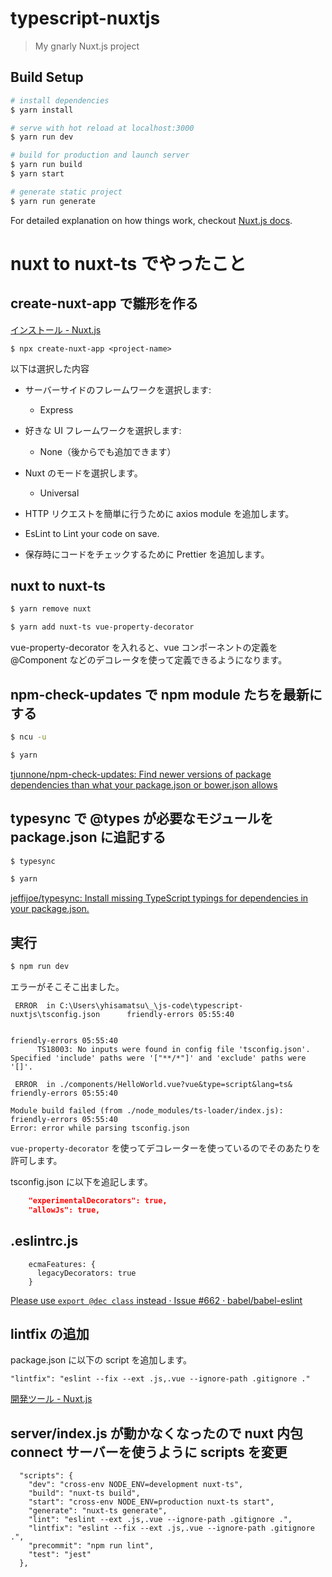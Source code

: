 # typescript-nuxtjs

> My gnarly Nuxt.js project

## Build Setup

``` bash
# install dependencies
$ yarn install

# serve with hot reload at localhost:3000
$ yarn run dev

# build for production and launch server
$ yarn run build
$ yarn start

# generate static project
$ yarn run generate
```

For detailed explanation on how things work, checkout [Nuxt.js docs](https://nuxtjs.org).


# nuxt to nuxt-ts でやったこと


## create-nuxt-app で雛形を作る

[インストール - Nuxt.js](https://ja.nuxtjs.org/guide/installation)

```
$ npx create-nuxt-app <project-name>
```

以下は選択した内容

* サーバーサイドのフレームワークを選択します:
  - Express

* 好きな UI フレームワークを選択します:
  - None（後からでも追加できます）

* Nuxt のモードを選択します。
  - Universal

* HTTP リクエストを簡単に行うために axios module を追加します。

* EsLint to Lint your code on save.

* 保存時にコードをチェックするために Prettier を追加します。


## nuxt to nuxt-ts

```bash
$ yarn remove nuxt
```

```bash
$ yarn add nuxt-ts vue-property-decorator
```

vue-property-decorator を入れると、vue コンポーネントの定義を @Component などのデコレータを使って定義できるようになります。


## npm-check-updates で npm module たちを最新にする

```bash
$ ncu -u
```

```bash
$ yarn
```

[tjunnone/npm-check-updates: Find newer versions of package dependencies than what your package.json or bower.json allows](https://github.com/tjunnone/npm-check-updates)


## typesync で @types が必要なモジュールを package.json に追記する

```bash
$ typesync
```

```bash
$ yarn
```

[jeffijoe/typesync: Install missing TypeScript typings for dependencies in your package.json.](https://github.com/jeffijoe/typesync)


## 実行

```bash
$ npm run dev
```

エラーがそこそこ出ました。

```
 ERROR  in C:\Users\yhisamatsu\_\js-code\typescript-nuxtjs\tsconfig.json      friendly-errors 05:55:40

                                                                   friendly-errors 05:55:40
      TS18003: No inputs were found in config file 'tsconfig.json'. Specified 'include' paths were '["**/*"]' and 'exclude' paths were '[]'.
```

```
 ERROR  in ./components/HelloWorld.vue?vue&type=script&lang=ts&               friendly-errors 05:55:40

Module build failed (from ./node_modules/ts-loader/index.js):                 friendly-errors 05:55:40
Error: error while parsing tsconfig.json
```

`vue-property-decorator` を使ってデコレーターを使っているのでそのあたりを許可します。

tsconfig.json に以下を追記します。

```json
    "experimentalDecorators": true,
    "allowJs": true,
```


## .eslintrc.js

```
    ecmaFeatures: {
      legacyDecorators: true
    }
```

[Please use `export @dec class` instead · Issue #662 · babel/babel-eslint](https://github.com/babel/babel-eslint/issues/662)


## lintfix の追加

package.json に以下の script を追加します。

```
"lintfix": "eslint --fix --ext .js,.vue --ignore-path .gitignore ."
```

[開発ツール - Nuxt.js](https://ja.nuxtjs.org/guide/development-tools/)


## server/index.js が動かなくなったので nuxt 内包 connect サーバーを使うように scripts を変更

```
  "scripts": {
    "dev": "cross-env NODE_ENV=development nuxt-ts",
    "build": "nuxt-ts build",
    "start": "cross-env NODE_ENV=production nuxt-ts start",
    "generate": "nuxt-ts generate",
    "lint": "eslint --ext .js,.vue --ignore-path .gitignore .",
    "lintfix": "eslint --fix --ext .js,.vue --ignore-path .gitignore .",
    "precommit": "npm run lint",
    "test": "jest"
  },
```
